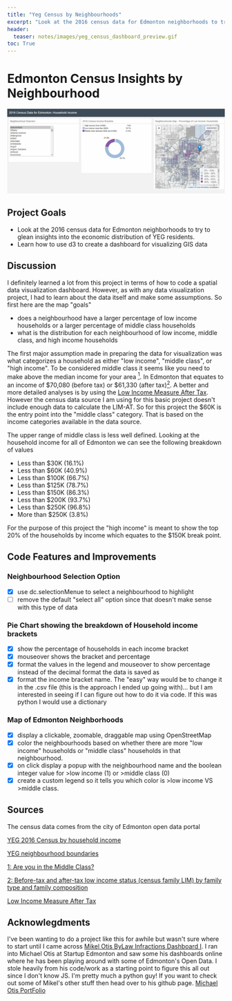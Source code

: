 ```yaml
---
title: "Yeg Census by Neighbourhoods"
excerpt: "Look at the 2016 census data for Edmonton neighborhoods to try to glean insights into the economic distribution of YEG residents."
header:
  teaser: notes/images/yeg_census_dashboard_preview.gif
toc: True
---
```



# Edmonton Census Insights by Neighbourhood
![Census Dashboard](web_posts/images/yeg_census_dashboard_preview.gif)

## Project Goals

* Look at the 2016 census data for Edmonton neighborhoods to try to glean insights into the economic distribution of YEG residents.
* Learn how to use d3 to create a dashboard for visualizing GIS data

## Discussion

I definitely learned a lot from this project in terms of how to code a spatial data visualization dashboard. However, as with any data visualization project, I had to learn about the data itself and make some assumptions. So first here are the map "goals"

* does a neighbourhood have a larger percentage of low income households or a larger percentage of middle class households
* what is the distribution for each neighbourhood of low income, middle class, and high income households

The first major assumption made in preparing the data for visualization was what categorizes a household as either "low income", "middle class", or "high income". To be considered middle class it seems like you need to make above the median income for your area [<sup>1</sup>](https://www.macleans.ca/economy/money-economy/are-you-in-the-middle-class/). In Edmonton that equates to an income of $70,080 (before tax) or $61,330 (after tax)[<sup>2</sup>](https://www150.statcan.gc.ca/t1/tbl1/en/tv.action?pid=1110001501&pickMembers%5B0%5D=1.35). A better and more detailed analyses is by using the [Low Income Measure After Tax](https://www150.statcan.gc.ca/n1/pub/75f0002m/75f0002m2018002-eng.htm). However the census data source I am using for this basic project doesn't include enough data to calculate the LIM-AT. So for this project the $60K is the entry point into the "middle class" category. That is based on the income categories available in the data source.

The upper range of middle class is less well defined. Looking at the household income for all of Edmonton we can see the following breakdown of values

* Less than $30K (16.1%)
* Less than $60K (40.9%)
* Less than $100K (66.7%)
* Less than $125K (78.7%)
* Less than $150K (86.3%)
* Less than $200K (93.7%)
* Less than $250K (96.8%)
* More than $250K (3.8%)

For the purpose of this project the "high income" is meant to show the top 20% of the households by income which equates to the $150K break point.

## Code Features and Improvements

### Neighbourhood Selection Option

- [x] use dc.selectionMenue to select a neighbourhood to highlight
- [ ] remove the default "select all" option since that doesn't make sense with this type of data

### Pie Chart showing the breakdown of Household income brackets

- [x] show the percentage of households in each income bracket
- [x] mouseover shows the bracket and percentage
- [x] format the values in the legend and mouseover to show percentage instead of the decimal format the data is saved as
- [x] format the income bracket name. The "easy" way would be to change it in the .csv file (this is the approach I ended up going with)... but I am interested in seeing if I can figure out how to do it via code. If this was python I would use a dictionary

### Map of Edmonton Neighborhoods

- [x] display a clickable, zoomable, draggable map using OpenStreetMap
- [x] color the neighbourhoods based on whether there are more "low income" households or "middle class" households in that neighbourhood.
- [x] on click display a popup with the neighbourhood name and the boolean integer value for >low income (1) or >middle class (0)
- [x] create a custom legend so it tells you which color is  >low income VS >middle class.

## Sources

The census data comes from the city of Edmonton open data portal

[YEG 2016 Census by household income](https://data.edmonton.ca/Census/2016-Census-Population-by-Household-Income-Neighbo/jkjx-2hix)

<!--[YEG 2016 Census Population by Age Range](https://data.edmonton.ca/Census/2016-Census-Population-by-Age-Range-Neighbourhood-/phd4-y42v)-->

[YEG neighbourhood boundaries](https://data.edmonton.ca/Geospatial-Boundaries/City-of-Edmonton-Neighbourhood-Boundaries/jfvj-x253)

[1: Are you in the Middle Class?](https://www.macleans.ca/economy/money-economy/are-you-in-the-middle-class/)

[2: Before-tax and after-tax low income status (census family LIM) by family type and family composition](https://www150.statcan.gc.ca/t1/tbl1/en/tv.action?pid=1110001501&pickMembers%5B0%5D=1.35)

[Low Income Measure After Tax](https://www150.statcan.gc.ca/n1/pub/75f0002m/75f0002m2018002-eng.htm)

## Acknowlegdments

I've been wanting to do a project like this for awhile but wasn't sure where to start until I came across [Mikel Otis ByLaw Infractions Dashboard I](https://github.com/Edmonton-Open-Data/Edmonton-Bylaw-Infractions-I/blob/master/README.md#bylaw-infractions-dashboard-i). I ran into Michael Otis at Startup Edmonton and saw some his dashboards online where he has been playing around with some of Edmonton's Open Data. I stole heavily from his code/work as a starting point to figure this all out since I don't know JS. I'm pretty much a python guy! If you want to check out some of Mikel's other stuff then head over to his github page. [Michael Otis PortFolio](https://mikelotis.github.io)
